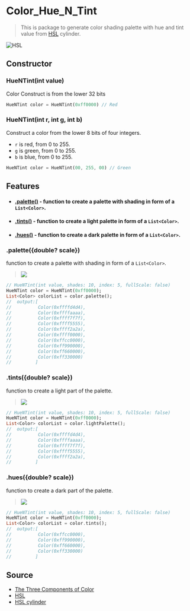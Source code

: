 # Color_Hue_N_Tint
> This is package to generate color shading palette with hue and tint value from [HSL](https://color.lukas-stratmann.com/color-systems/hsl.html) cylinder.

![HSL](https://github.com/athiruj/color_hue_n_tint/blob/master/tutorials_img/HSL.png?raw=true)

## Constructor
### HueNTint(int value)
 Color Construct is from the lower 32 bits

```dart
HueNTint color = HueNTint(0xff0000) // Red
```

### HueNTint(int r, int g, int b)
 Construct a color from the lower 8 bits of four integers.
   * `r` is red, from 0 to 255.
   * `g` is green, from 0 to 255.
   * `b` is blue, from 0 to 255.

```dart
HueNTint color = HueNTint(00, 255, 00) // Green
```

## Features
 - #### [.palette()]() - function to create a palette with shading in form of a `List<Color>`.
 - #### [.tints()]() - function to create a light palette in form of a `List<Color>`.
 - #### [.hues()]() - function to create a dark palette in form of a `List<Color>`.
 
### .palette({double? scale})
function to create a palette with shading in form of a `List<Color>`.
 
> ![](https://github.com/athiruj/color_hue_n_tint/blob/master/tutorials_img/Shader_default.png?raw=true) 

```dart
// HueNTint(int value, shades: 10, index: 5, fullScale: false)
HueNTint color = HueNTint(0xff0000);
List<Color> colorList = color.palette(); 
//  output:[
//          Color(0xffffd4d4),
//          Color(0xffffaaaa),
//          Color(0xffff7f7f),
//          Color(0xffff5555),
//          Color(0xffff2a2a),
//          Color(0xffff0000),
//          Color(0xffcc0000),
//          Color(0xff990000),
//          Color(0xff660000),
//          Color(0xff330000)
//         ]

```

### .tints({double? scale})
function to create a light part of the palette.
 
> ![](https://github.com/athiruj/color_hue_n_tint/blob/master/tutorials_img/lightPalette_default.png?raw=true) 

```dart
// HueNTint(int value, shades: 10, index: 5, fullScale: false)
HueNTint color = HueNTint(0xff0000);
List<Color> colorList = color.lightPalette(); 
//  output:[
//          Color(0xffffd4d4),
//          Color(0xffffaaaa),
//          Color(0xffff7f7f),
//          Color(0xffff5555),
//          Color(0xffff2a2a),
//         ]

```

### .hues({double? scale})
function to create a dark part of the palette.

 > ![](https://github.com/athiruj/color_hue_n_tint/blob/master/tutorials_img/darkPalette_default.png?raw=true) 

 ```dart
// HueNTint(int value, shades: 10, index: 5, fullScale: false)
HueNTint color = HueNTint(0xff0000);
List<Color> colorList = color.tints(); 
//  output:[
//          Color(0xffcc0000),
//          Color(0xff990000),
//          Color(0xff660000),
//          Color(0xff330000)
//         ]

```

## Source
 - [The Three Components of Color](https://www.virtualartacademy.com/three-components-of-color/)
 - [HSL](https://color.lukas-stratmann.com/color-systems/hsl.html)
 - [HSL cylinder](https://en.wikipedia.org/wiki/HSL_and_HSV)
